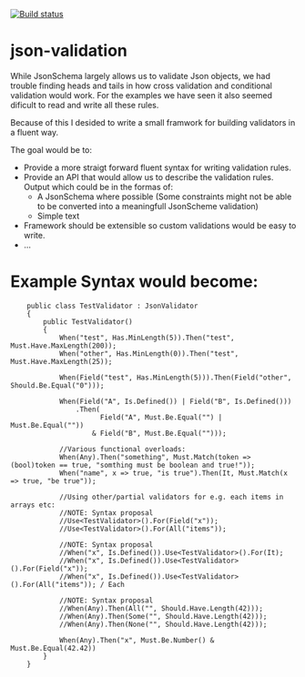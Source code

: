 [![Build status](https://ci.appveyor.com/api/projects/status/at67620962onli32/branch/master?svg=true)](https://ci.appveyor.com/project/jeme/json-validation/branch/master)

# json-validation

While JsonSchema largely allows us to validate Json objects, we had trouble finding heads and tails in how cross validation and conditional validation would work. For the examples we have seen it also seemed dificult to read and write all these rules.

Because of this I desided to write a small framwork for building validators in a fluent way.

The goal would be to:
 - Provide a more straigt forward fluent syntax for writing validation rules.
 - Provide an API that would allow us to describe the validation rules. Output which could be in the formas of:
   - A JsonSchema where possible (Some constraints might not be able to be converted into a meaningfull JsonScheme validation)
   - Simple text
 - Framework should be extensible so custom validations would be easy to write.
 - ...
 
# Example Syntax would become:

```
    public class TestValidator : JsonValidator
    {
        public TestValidator()
        {
            When("test", Has.MinLength(5)).Then("test", Must.Have.MaxLength(200));
            When("other", Has.MinLength(0)).Then("test", Must.Have.MaxLength(25));

            When(Field("test", Has.MinLength(5))).Then(Field("other", Should.Be.Equal("0")));

            When(Field("A", Is.Defined()) | Field("B", Is.Defined()))
                .Then(
                      Field("A", Must.Be.Equal("") | Must.Be.Equal(""))
                    & Field("B", Must.Be.Equal("")));
            
            //Various functional overloads:
            When(Any).Then("something", Must.Match(token => (bool)token == true, "somthing must be boolean and true!"));
            When("name", x => true, "is true").Then(It, Must.Match(x => true, "be true"));
            
            //Using other/partial validators for e.g. each items in arrays etc:
            //NOTE: Syntax proposal
            //Use<TestValidator>().For(Field("x"));
            //Use<TestValidator>().For(All("items"));
            
            //NOTE: Syntax proposal
            //When("x", Is.Defined()).Use<TestValidator>().For(It);
            //When("x", Is.Defined()).Use<TestValidator>().For(Field("x"));
            //When("x", Is.Defined()).Use<TestValidator>().For(All("items")); / Each
            
            //NOTE: Syntax proposal
            //When(Any).Then(All("", Should.Have.Length(42)));
            //When(Any).Then(Some("", Should.Have.Length(42)));
            //When(Any).Then(None("", Should.Have.Length(42)));
            
            When(Any).Then("x", Must.Be.Number() & Must.Be.Equal(42.42))
        }
    }
```
